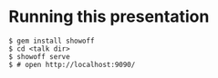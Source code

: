 # Running this presentation #

    $ gem install showoff
    $ cd <talk dir>
    $ showoff serve
    $ # open http://localhost:9090/



